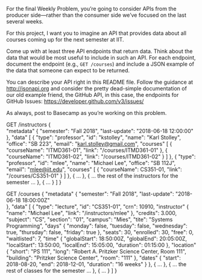 For the final Weekly Problem, you’re going to consider APIs from the producer side—rather than the
consumer side we’ve focused on the last several weeks.

For this project, I want you to imagine an API that provides data about all courses coming up for
the next semester at IIT.

Come up with at least three API endpoints that return data. Think about the data that would be most
useful to include in such an API. For each endpoint, document the endpoint (e.g., `GET /courses`)
and include a JSON example of the data that someone can expect to be returned.

You can describe your API right in this README file. Follow the guidance at <http://jsonapi.org>
and consider the pretty dead-simple documentation of our old example friend, the GitHub API, in this
case, the endpoints for GitHub Issues: <https://developer.github.com/v3/issues/>

As always, post to Basecamp as you’re working on this problem.

GET /instructors
{  
  "metadata" {
    "semester": "Fall 2018",
    "last-update": "2018-06-18 12:00:00"    
  },
  "data" [
    {
      "type": "professor",
      "id": "kstolley",
      "name": "Karl Stolley",
      "office": "SB 223",
      "email": "karl.stolley@gmail.com",
      "courses" [
        {
          "courseName": "ITMD361-01",
          "link": "/courses/ITMD361-01"
        },
        {
          "courseName": "ITMD361-02",
          "link": "/courses/ITMD361-02"
        }
      ]
    },
    {
      "type": "professor",
      "id": "mlee",
      "name": "Michael Lee",
      "office": "SB 112J",
      "email": "mlee@iit.edu",
      "courses" [
        {
          "courseName": CS351-01,
          "link": "/courses/CS351-01"
        }
      ]
    },
    {
      ...
    },
    {
      ... the rest of the instructors for the semester ...
    },
    {
      ...
    }
  ]
}

GET /courses
{
  "metadata" {
    "semester": "Fall 2018",
    "last-update": "2018-06-18 18:00:00Z"    
  },
  "data" [
    {
      "type": "lecture",
      "id": "CS351-01",
      "crn": 10910,
      "instructor" {
        "name": "Michael Lee",
        "link": "/instructors/mlee"
      },
      "credits": 3.000,
      "subject": "CS",
      "section": "01",
      "campus": "Mies",
      "tite": "Systems Programming",
      "days" {
        "monday": false,
        "tuesday": false,
        "wednesday": true,
        "thursday": false,
        "friday": true
      },
      "seats": 30,
      "enrolled": 30,
      "free": 0,
      "waitlisted": 7,
      "time" {
        "globalStart": 18:50:00Z,
        "globalEnd": 20:05:00Z,
        "localStart": 13:50:00,
        "localEnd": 15:05:00,
        "duration": 01:15:00
      },
      "location" {
        "short": "PS 111",
        "long": "Robert A. Pritzker Science Center, Room 111",
        "building": "Pritzker Science Center",
        "room": "111"
      },
      "dates" {
        "start": 2018-08-20,
        "end": 2018-12-01,
        "duration": "16 weeks"
      }
    },
    {
      ...
    },
    {
      ... the rest of classes for the semester ...
    },
    {
      ...
    }
  ]
}
